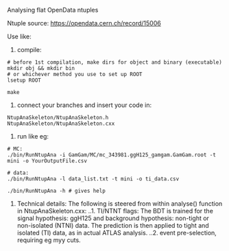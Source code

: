 Analysing flat OpenData ntuples 

Ntuple source: https://opendata.cern.ch/record/15006

Use like:

   1. compile:
```
# before 1st compilation, make dirs for object and binary (executable)
mkdir obj && mkdir bin
# or whichever method you use to set up ROOT
lsetup ROOT 

make

```


   1. connect your branches and insert your code in:
```
NtupAnaSkeleton/NtupAnaSkeleton.h
NtupAnaSkeleton/NtupAnaSkeleton.cxx
```

   1. run like eg:
```
# MC:
./bin/RunNtupAna -i GamGam/MC/mc_343981.ggH125_gamgam.GamGam.root -t mini -o YourOutputFile.csv

# data:
./bin/RunNtupAna -l data_list.txt -t mini -o ti_data.csv

```
```
./bin/RunNtupAna -h # gives help
```


   1. Technical details:
   The following is steered from within analyse() function in NtupAnaSkeleton.cxx: 
    ..1. TI/NTNT flags: The BDT is trained for the signal hypothesis: ggH125 and background hypothesis: non-tight or non-isolated (NTNI) data. The prediction is then applied to tight and isolated (TI) data, as in actual ATLAS analysis. 
    ..2. event pre-selection, requiring eg myy cuts. 
